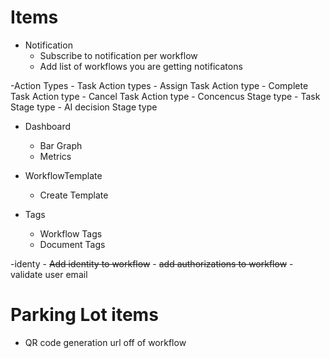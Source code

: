 ﻿# Items

- Notification
	- Subscribe to notification per workflow
	- Add list of workflows you are getting notificatons

-Action Types
	- Task Action types
		- Assign Task Action type
		- Complete Task Action type
		- Cancel Task Action type
	- Concencus Stage type
	- Task Stage type
	- AI decision Stage type


- Dashboard 
	- Bar Graph
	- Metrics
	
- WorkflowTemplate
	- Create Template
	
- Tags
	- Workflow Tags 
	- Document Tags

-identy
	- ~~Add identity to workflow~~
	- ~~add authorizations to workflow~~
	- validate user email



# Parking Lot items

- QR code generation url off of workflow
